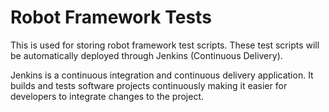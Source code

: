 # Robot Framework Tests
This is used for storing robot framework test scripts. These test scripts will be automatically deployed through Jenkins (Continuous Delivery).

Jenkins is a continuous integration and continuous delivery application. It builds and tests software projects continuously making it easier for developers to integrate changes to the project. 
